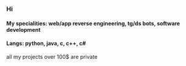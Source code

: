 ### Hi
#### My specialities: web/app reverse engineering, tg/ds bots, software development
#### Langs: python, java, c, c++, c#
all my projects over 100$ are private
